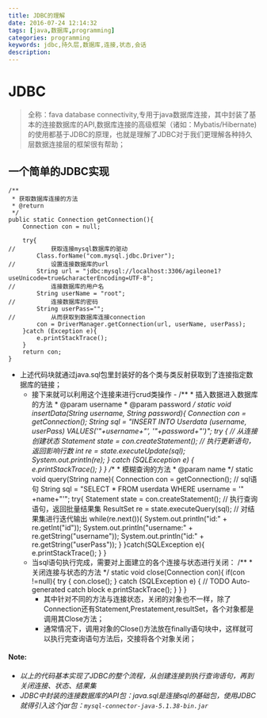 ```yaml
---
title: JDBC的理解
date: 2016-07-24 12:14:32
tags: [java,数据库,programming]
categories: programming
keywords: jdbc,持久层,数据库,连接,状态,会话
description: 
---
```

# JDBC
> 全称：fava database connectivity,专用于java数据库连接，其中封装了基本的连接数据库的API,数据库连接的高级框架（诸如：Mybatis/Hibernate)的使用都基于JDBC的原理，也就是理解了JDBC对于我们更理解各种持久层数据连接层的框架很有帮助；

<!--more-->

## 一个简单的JDBC实现
	/**
	 * 获取数据库连接的方法
	 * @return
	 */
	public static Connection getConnection(){
		Connection con = null;
		
		try{
	//			获取连接mysql数据库的驱动
			Class.forName("com.mysql.jdbc.Driver");
	//			设置连接数据库的url
			String url = "jdbc:mysql://localhost:3306/agileone1?useUnicode=true&characterEncoding=UTF-8";
	//			连接数据库的用户名
			String userName = "root";
	//			连接数据库的密码
			String userPass="";
	//			从而获取到数据库连接connection
			con = DriverManager.getConnection(url, userName, userPass);
		}catch (Exception e){
			e.printStackTrace();
		}
		return con;
	}


- 上述代码块就通过java.sql包里封装好的各个类与类反射获取到了连接指定数据库的链接；
	- 接下来就可以利用这个连接来进行crud类操作
			- /**
			 * 插入数据进入数据库的方法
			 * @param username
			 * @param password
			 */
			static void insertData(String username, String password){
				Connection con = getConnection();
				String sql = "INSERT INTO Userdata (username, userPass) VALUES('"+username+"', '"+password+"')";
				try {
			//			从连接创建状态
					Statement state = con.createStatement();
			//			执行更新语句，返回影响行数
					int re = state.executeUpdate(sql);
					System.out.println(re);
				} catch (SQLException e) {
					e.printStackTrace();
				}
			}
			/**
			 * 模糊查询的方法
			 * @param name
			 */
			static void query(String name){
				Connection con = getConnection();
			//		sql语句
				String sql = "SELECT * FROM userdata WHERE username = '" +name+"'";
				try{
					Statement state = con.createStatement();
			//			执行查询语句，返回批量结果集
					ResultSet re = state.executeQuery(sql);
			//			对结果集进行迭代输出
					while(re.next()){
						System.out.println("id:" + re.getInt("id"));
						System.out.println("username:" + re.getString("username"));
						System.out.println("id:" + re.getString("userPass"));
					}
				}catch(SQLException e){
					e.printStackTrace();
				}
			}
	- 当sql语句执行完成，需要对上面建立的各个连接与状态进行关闭：
			/**
			 * 关闭连接与状态的方法
			 */
			static void close(Connection con){
				if(con !=null){
					try {
						con.close();
					} catch (SQLException e) {
						// TODO Auto-generated catch block
						e.printStackTrace();
					}
				}
			}
		- 其中针对不同的方法与连接状态，关闭的对象也不一样，除了Connection还有Statement,Prestatement,resultSet，各个对象都是调用其Close方法；
		- 通常情况下，调用对象的Close()方法放在finally语句块中，这样就可以执行完查询语句方法后，交接将各个对象关闭；

#### Note: ####


- *以上的代码基本实现了JDBC的整个流程，从创建连接到执行查询语句，再到关闭连接、状态、结果集*
- *JDBC中封装的连接数据库的API包：java.sql是连接sql的基础包，使用JDBC就得引入这个jar包：`mysql-connector-java-5.1.38-bin.jar`*